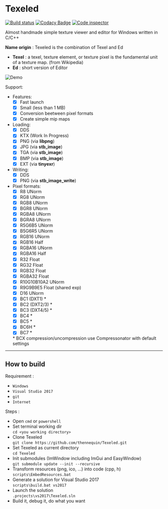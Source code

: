# Texeled

[![Build status](https://ci.appveyor.com/api/projects/status/4oxhg62kiwrglghb/branch/master?svg=true)](https://ci.appveyor.com/project/thennequin/texeled/branch/master)
[![Codacy Badge](https://api.codacy.com/project/badge/Grade/3994ad06b426497191628431c945fa5e)](https://www.codacy.com/app/thennequin/Texeled?utm_source=github.com&amp;utm_medium=referral&amp;utm_content=thennequin/Texeled&amp;utm_campaign=Badge_Grade)
[![Code inspector](https://www.code-inspector.com/project/8737/score/svg)](https://frontend.code-inspector.com/project/8737/dashboard)

Almost handmade simple texture viewer and editor for Windows written in C/C++

**Name origin** : Texeled is the combination of Texel and Ed
  * **Texel** : a texel, texture element, or texture pixel is the fundamental unit of a texture map. (from Wikipedia)
  * **Ed** : short version of Editor

![Demo](https://raw.githubusercontent.com/wiki/thennequin/Texeled/images/Texeled.gif)

Support:
- Features:
  - [x] Fast launch
  - [x] Small (less than 1 MB)
  - [x] Conversion beetween pixel formats
  - [x] Create simple mip maps
    
- Loading:
  - [x] DDS
  - [x] KTX (Work In Progress)
  - [x] PNG (via **libpng**)
  - [x] JPG (via **stb_image**)
  - [x] TGA (via **stb_image**)
  - [x] BMP (via **stb_image**)
  - [x] EXT (via **tinyexr**)
    
- Writing:
  - [x] DDS
  - [x] PNG (via **stb_image_write**)
  
- Pixel formats:
  - [x] R8 UNorm
  - [x] RG8 UNorm
  - [x] RGB8 UNorm
  - [x] BGR8 UNorm
  - [x] RGBA8 UNorm
  - [x] BGRA8 UNorm
  - [x] R5G6B5 UNorm
  - [x] B5G6R5 UNorm
  - [x] RGB16 UNorm
  - [x] RGB16 Half
  - [x] RGBA16 UNorm
  - [x] RGBA16 Half
  - [x] R32 Float
  - [x] RG32 Float
  - [x] RGB32 Float
  - [x] RGBA32 Float
  - [x] R10G10B10A2 UNorm
  - [x] R9G9B9E5 Float (shared exp)
  - [x] D16 UNorm
  - [x] BC1 (DXT1) *
  - [x] BC2 (DXT2/3) *
  - [x] BC3 (DXT4/5) *
  - [x] BC4 *
  - [x] BC5 *
  - [x] BC6H * 
  - [x] BC7 *
 
  \* BCX compression/uncompression use Compressonator with default settings

---

## How to build

Requirement :
  - ``Windows``
  - ``Visual Studio 2017``
  - ``git``
  - ``Internet``

Steps :
  - Open ``cmd`` or ``powershell``
  - Set terminal working dir\
    ``cd <you working directory>``
  - Clone Texeled \
    ``git clone https://github.com/thennequin/Texeled.git``
  - Set Texeled as current directory \
    ``cd Texeled``
  - Init submodules (ImWindow including ImGui and EasyWindow) \
    ``git submodule update --init --recursive``
  - Transform resources (png, ico, ...) into code (cpp, h) \
     ``scripts\EmbedResources.bat``
  - Generate a solution for Visual Studio 2017\
    ``scripts\build.bat vs2017``
  - Launch the solution \
    ``.projects\vs2017\Texeled.sln``
  - Build it, debug it, do what you want
